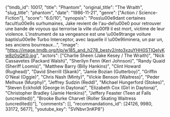 {"tmdb_id": 10017, "title": "Phantom", "original_title": "The Wraith", "slug_title": "phantom", "date": "1986-11-21", "genre": ["Action / Science-Fiction"], "score": "6.0/10", "synopsis": "Poss\u00e9dant certaines facult\u00e9s surhumaines, Jake revient de l'au-del\u00e0 pour retrouver une bande de voyous qui terrorise la ville o\u00f9 il est mort, victime de leur violence. L'instrument de sa vengeance est une \u00e9trange voiture baptis\u00e9e Turbo Interceptor, avec laquelle il \u00e9liminera, un par un, ses anciens bourreaux...", "image": "https://image.tmdb.org/t/p/w185_and_h278_bestv2/nto3xzuYHH0STlQeIyKw8z0sQK0.jpg", "actors": ["Charlie Sheen (Jake Kesey / The Wraith)", "Nick Cassavetes (Packard Walsh)", "Sherilyn Fenn (Keri Johnson)", "Randy Quaid (Sheriff Loomis)", "Matthew Barry (Billy Hankins)", "Clint Howard (Rughead)", "David Sherrill (Skank)", "Jamie Bozian (Gutterboy)", "Griffin O'Neal (Oggie)", "Chris Nash (Minty)", "Vickie Benson (Waitress)", "Peder Melhuse (Murphy)", "Jeffrey Sudzin (Redd)", "Michael Hungerford (Stokes)", "Steven Eckholdt (George in Daytona)", "Elizabeth Cox (Girl in Daytona)", "Christopher Bradley (Jamie Henkins)", "Jeffery Feaster (Teen at Falls (uncredited))", "Brooke Burke Charvet (Roller Skating Waitress (uncredited))"], "comments": [], "recommandations_id": [24126, 9980, 33172, 5677], "youtube_key": "SVNbvr3nKP8"}